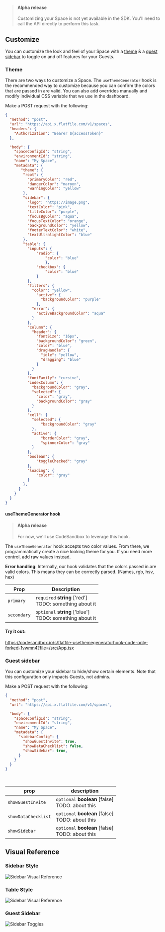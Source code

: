 > #### Alpha release
>
> Customizing your Space is not yet available in the SDK. You'll need to call the API directly to perform this task.


## Customize

You can customize the look and feel of your Space with a [theme](#theme) & a [guest sidebar](#guest-sidebar) to toggle on and off features for your Guests.

### Theme
There are two ways to customize a Space. The `useThemeGenerator` hook is the recommended way to customize because you can confirm the colors that are passed in are valid. You can also add overrides manually and modify individual CSS variable that we use in the dashboard.

Make a POST request with the following:
```json http
{
  "method": "post",
  "url": "https://api.x.flatfile.com/v1/spaces",
  "headers": {
    "Authorization": "Bearer ${accessToken}"
  },

  "body": {
    "spaceConfigId": "string",
    "environmentId": "string",
    "name": "My Space",
    "metadata": {
       "theme": {
        "root": {
          "primaryColor": "red",
          "dangerColor": "maroon",
          "warningColor": "yellow"
        },
        "sidebar": {
          "logo": "https://image.png",
          "textColor": "pink",
          "titleColor": "purple",
          "focusBgColor": "aqua",
          "focusTextColor": "orange",
          "backgroundColor": "yellow",
          "footerTextColor": "white",
          "textUltralightColor": "blue"
        },
        "table": {
          "inputs": {
              "radio": {
                  "color": "blue"
                  },
              "checkbox": {
                  "color": "blue"
              }
          },
          "filters": {
            "color": "yellow",
              "active": {
                "backgroundColor": "purple"
              },
            "error": {
              "activeBackgroundColor": "aqua"
            }
          },
          "column": {
            "header": {
              "fontSize": "16px",
              "backgroundColor": "green",
              "color": "blue",
              "dragHandle": {
                "idle": "yellow",
                "dragging": "blue"
              }
            }
          },
          "fontFamily": "cursive",
          "indexColumn": {
            "backgroundColor": "gray",
            "selected": {
              "color": "gray",
              "backgroundColor": "gray"
            }
          },
          "cell": {
            "selected": {
                "backgroundColor": "gray"
            },
            "active": {
                "borderColor": "gray",
                "spinnerColor": "gray"
            }
          },
          "boolean": {
              "toggleChecked": "gray"
          },
          "loading": {
              "color": "gray"
          }
        },
      }
    }
  }
}
```

#### useThemeGenerator hook

> #### Alpha release
>
> For now, we'll use CodeSandbox to leverage this hook.


The `useThemeGenerator` hook accepts two color values. From there, we programmatically create a nice looking theme for you. If you need more control, add raw values instead. 

**Error handling**: Internally, our hook validates that the colors passed in are valid colors. This means they can be correctly parsed. (Names, rgb, hsv, hex)



| Prop        | Description                              |
| ----------- | ---------------------------------------- |
| `primary`   | `required` **string** ['red']<br/>TODO: something about it |
| `secondary` | `optional` **string** ['blue']<br/>TODO: something about it |

#### Try it out:

https://codesandbox.io/s/flatfile-usethemegeneratorhook-code-only-forked-1vwmn4?file=/src/App.tsx



### Guest sidebar

You can customize your sidebar to hide/show certain elements. Note that this configuration only impacts Guests, not admins. 

Make a POST request with the following:

```json http
{
  "method": "post",
  "url": "https://api.x.flatfile.com/v1/spaces",

  "body": {
    "spaceConfigId": "string",
    "environmentId": "string",
    "name": "My Space",
    "metadata": {
      "sidebarConfig": {
        "showGuestInvite": true,
        "showDataChecklist": false,
        "showSidebar": true,
      }
    }
  }
}
```

<br/>

| prop                  | description |
| --------------------- | ------------   |
| `showGuestInvite`       |      `optional` **boolean** [false]<br/>TODO: about this     |
| `showDataChecklist`     |      `optional` **boolean** [false]<br/>TODO: about this     |
| `showSidebar`           |      `optional` **boolean** [false]<br/>TODO: about this     |

## Visual Reference

### Sidebar Style
![Sidebar Visual Reference](https://images.ctfassets.net/hjneo4qi4goj/33im4ShO4IJrsPxSJqSXXg/cc89d46f7da3fb1a9a2dca55501c683a/sidebar_theme.png)

### Table Style
![Sidebar Visual Reference](https://images.ctfassets.net/hjneo4qi4goj/4w6wUWR0hKy2WiAxit8PqX/56018d73709f99a42456911a84f2ffa0/table_theme.png)

### Guest Sidebar
![Sidebar Toggles](https://images.ctfassets.net/hjneo4qi4goj/6VhpIyhGSAgcUIhnmvxNke/97e2db61c1af19f29c9290efadaca801/sidebar_config.png)


